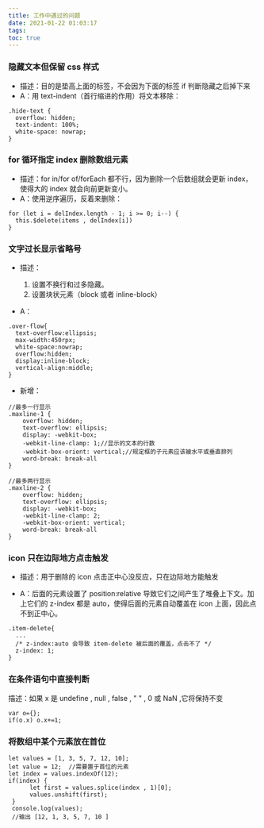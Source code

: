 ```yaml
---
title: 工作中遇过的问题
date: 2021-01-22 01:03:17
tags:
toc: true
---
```


### 隐藏文本但保留 css 样式

- 描述：目的是垫高上面的标签，不会因为下面的标签 if 判断隐藏之后掉下来
- A：用 text-indent（首行缩进的作用）将文本移除：

```
.hide-text {
  overflow: hidden;
  text-indent: 100%;
  white-space: nowrap;
}
```



### for 循环指定 index 删除数组元素

- 描述：for in/for of/forEach 都不行，因为删除一个后数组就会更新 index，使得大的 index 就会向前更新变小。
- A：使用逆序遍历，反着来删除：

```
for (let i = delIndex.length - 1; i >= 0; i--) {
  this.$delete(items , delIndex[i])
}
```



### 文字过长显示省略号

- 描述：
  1. 设置不换行和过多隐藏。
  2. 设置块状元素（block 或者 inline-block）

- A：

```
.over-flow{ 
  text-overflow:ellipsis;
  max-width:450rpx; 
  white-space:nowrap; 
  overflow:hidden; 
  display:inline-block;
  vertical-align:middle;
}
```

- 新增：

```
//最多一行显示
.maxline-1 {
    overflow: hidden;
    text-overflow: ellipsis;
    display: -webkit-box;
    -webkit-line-clamp: 1;//显示的文本的行数
    -webkit-box-orient: vertical;//规定框的子元素应该被水平或垂直排列
    word-break: break-all
}

//最多两行显示
.maxline-2 {
    overflow: hidden;
    text-overflow: ellipsis;
    display: -webkit-box;
    -webkit-line-clamp: 2;
    -webkit-box-orient: vertical;
    word-break: break-all
}
```

### icon 只在边际地方点击触发

- 描述：用于删除的 icon 点击正中心没反应，只在边际地方能触发

- A：后面的元素设置了 position:relative 导致它们之间产生了堆叠上下文。加上它们的 z-index 都是 auto，使得后面的元素自动覆盖在 icon 上面，因此点不到正中心。

```
.item-delete{
  ...
  /* z-index:auto 会导致 item-delete 被后面的覆盖，点击不了 */
  z-index: 1;
}
```

### 在条件语句中直接判断

描述：如果 x 是 undefine , null , false , " " , 0 或 NaN ,它将保持不变

```
var o={};
if(o.x) o.x+=1;  
```

### 将数组中某个元素放在首位

```
let values = [1, 3, 5, 7, 12, 10];
let value = 12;  //需要置于首位的元素
let index = values.indexOf(12);
if(index) {
      let first = values.splice(index , 1)[0];
      values.unshift(first);
 }
 console.log(values);
 //输出 [12, 1, 3, 5, 7, 10 ]
```
